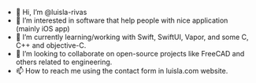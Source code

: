 - 👋 Hi, I’m @luisla-rivas
- 👀 I’m interested in software that help people with nice application (mainly iOS app)
- 🌱 I’m currently learning/working with Swift, SwiftUI, Vapor, and some C, C++ and objective-C.
- 💞️ I’m looking to collaborate on open-source projects like FreeCAD and others related to engineering.
- 📫 How to reach me using the contact form in luisla.com website.


<!---
luisla-rivas/luisla-rivas is a ✨ special ✨ repository because its `README.md` (this file) appears on your GitHub profile.
You can click the Preview link to take a look at your changes.
--->

